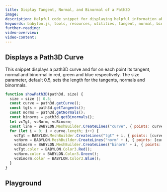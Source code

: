 ```yaml
---
title: Display Tangent, Normal, and Binormal of a Path3D
image:
description: Helpful code snippet for displaying helpful information about a Path3D object in Babylon.js.
keywords: babylon.js, tools, resources, utilities, tangent, normal, binormal
further-reading:
video-overview:
video-content:
---
```


## Displays a Path3D Curve

This snippet displays a path3D curve and for on each point its tangent, normal and binormal in red, green and blue respectively.
The size parameter, default 0.5, sets the length for the tangents, normals and binormals.

```javascript
function showPath3D(path3d, size) {
  size = size || 0.5;
  const curve = path3d.getCurve();
  const tgts = path3d.getTangents();
  const norms = path3d.getNormals();
  const binorms = path3d.getBinormals();
  let vcTgt, vcNorm, vcBinorm;
  const line = BABYLON.MeshBuilder.CreateLines("curve", { points: curve }, scene);
  for (let i = 0; i < curve.length; i++) {
    vcTgt = BABYLON.MeshBuilder.CreateLines("tgt" + i, { points: [curve[i], curve[i].add(tgts[i].scale(size))] }, scene);
    vcNorm = BABYLON.MeshBuilder.CreateLines("norm" + i, { points: [curve[i], curve[i].add(norms[i].scale(size))] }, scene);
    vcBinorm = BABYLON.MeshBuilder.CreateLines("binorm" + i, { points: [curve[i], curve[i].add(binorms[i].scale(size))] }, scene);
    vcTgt.color = BABYLON.Color3.Red();
    vcNorm.color = BABYLON.Color3.Green();
    vcBinorm.color = BABYLON.Color3.Blue();
  }
}
```

## Playground

<Playground id="#2IX4FB" title="Display Path3D Info" description=""/>
